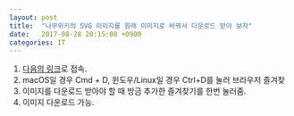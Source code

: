 ```yaml
---
layout: post
title:  "나무위키의 SVG 이미지를 원래 이미지로 바꿔서 다운로드 받아 보자"
date:   2017-08-28 20:15:00 +0900
categories: IT
---
```


1. [다음의 링크](/includes/add_bookmark.html)로 접속.
2. macOS일 경우 Cmd + D, 윈도우/Linux일 경우 Ctrl+D를 눌러 브라우저 즐겨찾
2. 이미지를 다운로드 받아야 할 때 방금 추가한 즐겨찾기를 한번 눌러줌.
3. 이미지 다운로드 가능.